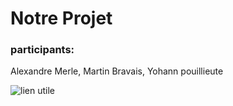 # Notre Projet
### participants:
Alexandre Merle, Martin Bravais, Yohann pouillieute



![lien utile](https://miro.medium.com/max/640/1*UGCg3silYxpMXjhAe4Jpow.jpeg)



